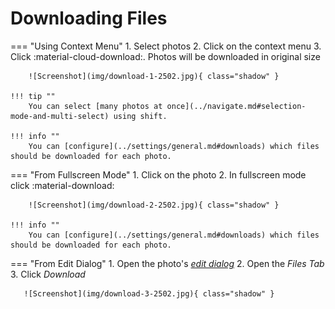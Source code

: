 # Downloading Files #

=== "Using Context Menu"
     1. Select photos
     2. Click on the context menu
     3. Click :material-cloud-download:. Photos will be downloaded in original size

        ![Screenshot](img/download-1-2502.jpg){ class="shadow" }

    !!! tip ""
        You can select [many photos at once](../navigate.md#selection-mode-and-multi-select) using shift.

    !!! info ""
        You can [configure](../settings/general.md#downloads) which files should be downloaded for each photo.

=== "From Fullscreen Mode"
     1. Click on the photo
     2. In fullscreen mode click :material-download:

        ![Screenshot](img/download-2-2502.jpg){ class="shadow" }

    !!! info ""
        You can [configure](../settings/general.md#downloads) which files should be downloaded for each photo.

=== "From Edit Dialog"
    1. Open the photo's  [*edit dialog*](edit.md)
    2. Open the *Files Tab*
    3. Click *Download*
    
       ![Screenshot](img/download-3-2502.jpg){ class="shadow" }



